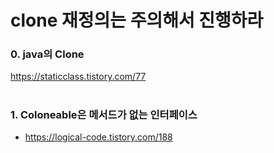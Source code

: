 # clone 재정의는 주의해서 진행하라

### 0. java의 Clone
https://staticclass.tistory.com/77

#
### 1. Coloneable은 메서드가 없는 인터페이스
- https://logical-code.tistory.com/188
